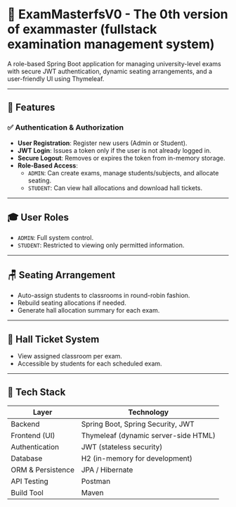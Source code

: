 # 🏫 ExamMasterfsV0 - The 0th version of exammaster (fullstack  examination management system) 

A role-based Spring Boot application for managing university-level exams with secure JWT authentication, dynamic seating arrangements, and a user-friendly UI using Thymeleaf.

---

## 🚀 Features

### ✅ Authentication & Authorization
- **User Registration**: Register new users (Admin or Student).
- **JWT Login**: Issues a token only if the user is not already logged in.
- **Secure Logout**: Removes or expires the token from in-memory storage.
- **Role-Based Access**:
  - `ADMIN`: Can create exams, manage students/subjects, and allocate seating.
  - `STUDENT`: Can view hall allocations and download hall tickets.

---

## 🎓 User Roles
- `ADMIN`: Full system control.
- `STUDENT`: Restricted to viewing only permitted information.

---

## 🪑 Seating Arrangement
- Auto-assign students to classrooms in round-robin fashion.
- Rebuild seating allocations if needed.
- Generate hall allocation summary for each exam.

---

## 🎫 Hall Ticket System
- View assigned classroom per exam.
- Accessible by students for each scheduled exam.

---

## 🧰 Tech Stack

| Layer              | Technology                            |
|-------------------|----------------------------------------|
| Backend            | Spring Boot, Spring Security, JWT     |
| Frontend (UI)      | Thymeleaf (dynamic server-side HTML)  |
| Authentication     | JWT (stateless security)              |
| Database           | H2 (in-memory for development)        |
| ORM & Persistence  | JPA / Hibernate                       |
| API Testing        | Postman                               |
| Build Tool         | Maven                                 |

